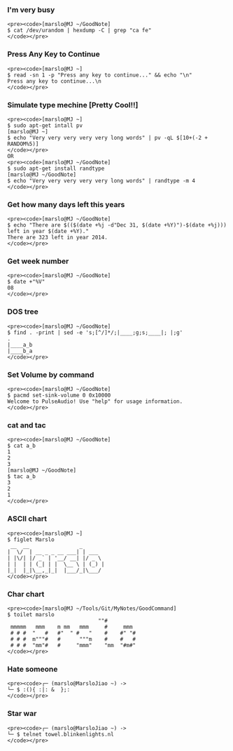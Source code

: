 ### I'm very busy
    <pre><code>[marslo@MJ ~/GoodNote]
    $ cat /dev/urandom | hexdump -C | grep "ca fe"
    </code></pre>

### Press Any Key to Continue
    <pre><code>[marslo@MJ ~]
    $ read -sn 1 -p "Press any key to continue..." && echo "\n"
    Press any key to continue...\n
    </code></pre>

### Simulate type mechine [Pretty Cool!!]
    <pre><code>[marslo@MJ ~]
    $ sudo apt-get intall pv
    [marslo@MJ ~]
    $ echo "Very very very very very long words" | pv -qL $[10+(-2 + RANDOM%5)]
    </code></pre>
    OR
    <pre><code>[marslo@MJ ~/GoodNote]
    $ sudo apt-get install randtype
    [marslo@MJ ~/GoodNote]
    $ echo "Very very very very very long words" | randtype -m 4
    </code></pre>

### Get how many days left this years
    <pre><code>[marslo@MJ ~/GoodNote]
    $ echo "There are $(($(date +%j -d"Dec 31, $(date +%Y)")-$(date +%j))) left in year $(date +%Y)."
    There are 323 left in year 2014.
    </code></pre>

### Get week number
    <pre><code>[marslo@MJ ~/GoodNote]
    $ date +"%V"
    08
    </code></pre>

### DOS tree
    <pre><code>[marslo@MJ ~/GoodNote]
    $ find . -print | sed -e 's;[^/]*/;|____;g;s;____|; |;g'
    .
    |____a_b
    |____b_a
    </code></pre>

### Set Volume by command
    <pre><code>[marslo@MJ ~/GoodNote]
    $ pacmd set-sink-volume 0 0x10000
    Welcome to PulseAudio! Use "help" for usage information.
    </code></pre>

### cat and tac
    <pre><code>[marslo@MJ ~/GoodNote]
    $ cat a_b
    1
    2
    3
    [marslo@MJ ~/GoodNote]
    $ tac a_b
    3
    2
    1
    </code></pre>

### ASCII chart
    <pre><code>[marslo@MJ ~]
    $ figlet Marslo
     __  __                _
    |  \/  | __ _ _ __ ___| | ___
    | |\/| |/ _` | '__/ __| |/ _ \
    | |  | | (_| | |  \__ \ | (_) |
    |_|  |_|\__,_|_|  |___/_|\___/
    </code></pre>

### Char chart
    <pre><code>[marslo@MJ ~/Tools/Git/MyNotes/GoodCommand]
    $ toilet marslo
                                 ""#
     mmmmm   mmm    m mm   mmm     #     mmm
     # # #  "   #   #"  " #   "    #    #" "#
     # # #  m"""#   #      """m    #    #   #
     # # #  "mm"#   #     "mmm"    "mm  "#m#"
    </code></pre>

### Hate someone
    <pre><code>┌─ (marslo@MarsloJiao ~) ->
    └─ $ :(){ :|: &  };:
    </code></pre>

### Star war
    <pre><code>┌─ (marslo@MarsloJiao ~) ->
    └─ $ telnet towel.blinkenlights.nl
    </code></pre>
